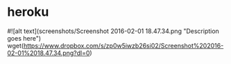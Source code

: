 # heroku


#![alt text](screenshots/Screenshot 2016-02-01 18.47.34.png "Description goes here")
wget(https://www.dropbox.com/s/zp0w5iwzb26si02/Screenshot%202016-02-01%2018.47.34.png?dl=0)
